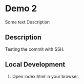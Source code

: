 # Demo 2

Some text Description

## Description

Testing the commit with SSH.

## Local Development

1. Open index.html in your browser.
